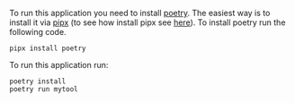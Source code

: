 To run this application you need to install [poetry](https://python-poetry.org). The easiest way is to install it via [pipx](https://pipx.pypa.io) (to see how install pipx see [here](https://pipx.pypa.io/stable/installation/)). To install poetry run the following code.

```
pipx install poetry
``` 

To run this application run:

```
poetry install
poetry run mytool
```

